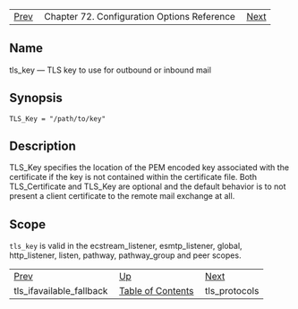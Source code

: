 |     |     |     |
| --- | --- | --- |
| [Prev](config.tls_ifavailable_fallback)  | Chapter 72. Configuration Options Reference |  [Next](config.tls_protocols) |

<a name="config.tls_key"></a>
## Name

tls_key — TLS key to use for outbound or inbound mail

## Synopsis

`TLS_Key = "/path/to/key"`

<a name="idp27073776"></a>
## Description

TLS_Key specifies the location of the PEM encoded key associated with the certificate if the key is not contained within the certificate file. Both TLS_Certificate and TLS_Key are optional and the default behavior is to not present a client certificate to the remote mail exchange at all.

<a name="idp27075872"></a>
## Scope

`tls_key` is valid in the ecstream_listener, esmtp_listener, global, http_listener, listen, pathway, pathway_group and peer scopes.

|     |     |     |
| --- | --- | --- |
| [Prev](config.tls_ifavailable_fallback)  | [Up](config.options.ref) |  [Next](config.tls_protocols) |
| tls_ifavailable_fallback  | [Table of Contents](index) |  tls_protocols |

